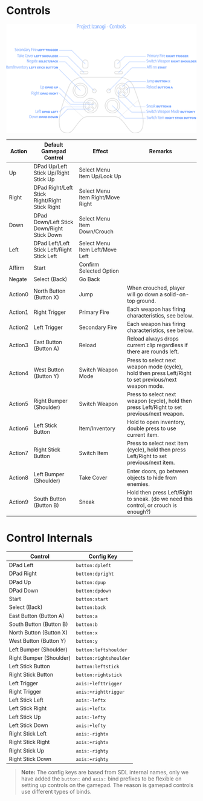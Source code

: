 # Controls

![Defailt Gamepad Controls](./controls.svg)

| Action  | Default Gamepad Control                       | Effect                            | Remarks                                                                                                |
|---------|-----------------------------------------------|-----------------------------------|--------------------------------------------------------------------------------------------------------|
| Up      | DPad Up/Left Stick Up/Right Stick Up          | Select Menu Item Up/Look Up       |                                                                                                        |
| Right   | DPad Right/Left Stick Right/Right Stick Right | Select Menu Item Right/Move Right |                                                                                                        |
| Down    | DPad Down/Left Stick Down/Right Stick Down    | Select Menu Item Down/Crouch      |                                                                                                        |
| Left    | DPad Left/Left Stick Left/Right Stick Left    | Select Menu Item Left/Move Left   |                                                                                                        |
| Affirm  | Start                                         | Confirm Selected Option           |                                                                                                        |
| Negate  | Select (Back)                                 | Go Back                           |                                                                                                        |
| Action0 | North Button (Button X)                       | Jump                              | When crouched, player will go down a solid-on-top ground.                                              |
| Action1 | Right Trigger                                 | Primary Fire                      | Each weapon has firing characteristics, see below.                                                     |
| Action2 | Left Trigger                                  | Secondary Fire                    | Each weapon has firing characteristics, see below.                                                     |
| Action3 | East Button (Button A)                        | Reload                            | Reload always drops current clip regardless if there are rounds left.                                  |
| Action4 | West Button (Button Y)                        | Switch Weapon Mode                | Press to select next weapon mode (cycle), hold then press Left/Right to set previous/next weapon mode. |
| Action5 | Right Bumper (Shoulder)                       | Switch Weapon                     | Press to select next weapon (cycle), hold then press Left/Right to set previous/next weapon.           |
| Action6 | Left Stick Button                             | Item/Inventory                    | Hold to open inventory, double press to use current item.                                              |
| Action7 | Right Stick Button                            | Switch Item                       | Press to select next item (cycle), hold then press Left/Right to set previous/next item.               |
| Action8 | Left Bumper (Shoulder)                        | Take Cover                        | Enter doors, go between objects to hide from enemies.                                                  |
| Action9 | South Button (Button B)                       | Sneak                             | Hold then press Left/Right to sneak. (do we need this control, or crouch is enough?)                   |

# Control Internals

| Control                 | Config Key             |
|-------------------------|------------------------|
| DPad Left               | `button:dpleft`        |
| DPad Right              | `button:dpright`       |
| DPad Up                 | `button:dpup`          |
| DPad Down               | `button:dpdown`        |
| Start                   | `button:start`         |
| Select (Back)           | `button:back`          |
| East Button (Button A)  | `button:a`             |
| South Button (Button B) | `button:b`             |
| North Button (Button X) | `button:x`             |
| West Button (Button Y)  | `button:y`             |
| Left Bumper (Shoulder)  | `button:leftshoulder`  |
| Right Bumper (Shoulder) | `button:rightshoulder` |
| Left Stick Button       | `button:leftstick`     |
| Right Stick Button      | `button:rightstick`    |
| Left Trigger            | `axis:+lefttrigger`    |
| Right Trigger           | `axis:+righttrigger`   |
| Left Stick Left         | `axis:-leftx`          |
| Left Stick Right        | `axis:+leftx`          |
| Left Stick Up           | `axis:-lefty`          |
| Left Stick Down         | `axis:+lefty`          |
| Right Stick Left        | `axis:-rightx`         |
| Right Stick Right       | `axis:+rightx`         |
| Right Stick Up          | `axis:-righty`         |
| Right Stick Down        | `axis:+righty`         |

> **Note:** The config keys are based from SDL internal names, only we have added the `button:` and `axis:` bind
> prefixes to be flexible on setting up controls on the gamepad. The reason is gamepad controls use different
> types of binds.
